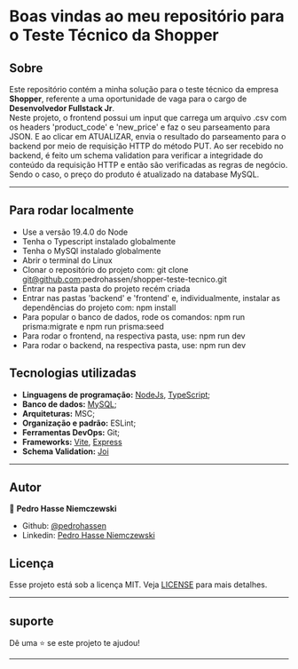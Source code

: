 # Boas vindas ao meu repositório para o Teste Técnico da Shopper

## Sobre

Este repositório contém a minha solução para o teste técnico da empresa <strong>Shopper</strong>, referente a uma oportunidade de vaga para o cargo de <strong>Desenvolvedor Fullstack Jr</strong>.
<br />
Neste projeto, o frontend possui um input que carrega um arquivo .csv com os headers 'product_code' e 'new_price' e faz o seu parseamento para JSON. E ao clicar em ATUALIZAR, envia o resultado do parseamento para o backend por meio de requisição HTTP do método PUT. Ao ser recebido no backend, é feito um schema validation para verificar a integridade do conteúdo da requisição HTTP e então são verificadas as regras de negócio. Sendo o caso, o preço do produto é atualizado na database MySQL.
<hr>

## Para rodar localmente

- Use a versão 19.4.0 do Node
- Tenha o Typescript instalado globalmente
- Tenha o MySQl instalado globalmente
- Abrir o terminal do Linux
- Clonar o repositório do projeto com: git clone git@github.com:pedrohassen/shopper-teste-tecnico.git
- Entrar na pasta pasta do projeto recém criada
- Entrar nas pastas 'backend' e 'frontend' e, individualmente, instalar as dependências do projeto com: npm install
- Para popular o banco de dados, rode os comandos: npm run prisma:migrate e npm run prisma:seed
- Para rodar o frontend, na respectiva pasta, use: npm run dev
- Para rodar o backend, na respectiva pasta, use: npm run dev

## Tecnologias utilizadas

- <strong>Linguagens de programação:</strong> [NodeJs](https://nodejs.org/en/), [TypeScript](https://www.typescriptlang.org/);
- <strong>Banco de dados:</strong> [MySQL](https://www.mysql.com/);
- <strong>Arquiteturas:</strong> MSC;
- <strong>Organização e padrão:</strong> ESLint;
- <strong>Ferramentas DevOps:</strong> Git;
- <strong>Frameworks:</strong> [Vite](https://vitejs.dev/), [Express](https://expressjs.com/pt-br/)
- <strong>Schema Validation:</strong> [Joi](https://joi.dev/)
<hr>

## Autor

👤 **Pedro Hasse Niemczewski**

* Github: [@pedrohassen](https://github.com/pedrohassen)
* Linkedin: [Pedro Hasse Niemczewski](https://www.linkedin.com/in/pedrohassen/)

## Licença
Esse projeto está sob a licença MIT. Veja [LICENSE](https://pt.wikipedia.org/wiki/Licen%C3%A7a_MIT) para mais detalhes.

***

## suporte

Dê uma ⭐️ se este projeto te ajudou!

***
